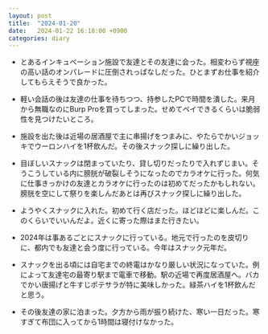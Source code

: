 ```yaml
---
layout: post
title:  "2024-01-20"
date:   2024-01-22 16:18:00 +0900
categories: diary
---
```


- とあるインキュベーション施設で友達とその友達に会った。相変わらず視座の高い話のオンパレードに圧倒されっぱなしだった。ひとまずお仕事を紹介してもらえそうで良かった。

- 軽い会話の後は友達の仕事を待ちつつ、持参したPCで時間を潰した。来月から無職なのにBurp Proを買ってしまった。せめてペイできるくらいは脆弱性を見つけたいところ。

- 施設を出た後は近場の居酒屋で主に串揚げをつまみに、やたらでかいジョッキでウーロンハイを1杯飲んだ。その後スナック探しに繰り出した。

- 目ぼしいスナックは閉まっていたり、貸し切りだったりで入れずじまい。そうこうしている内に膀胱が破裂しそうになったのでカラオケに行った。何気に仕事きっかけの友達とカラオケに行ったのは初めてだったかもしれない。膀胱を空にして祭りを楽しんだあとは再びスナック探しに繰り出した。

- ようやくスナックに入れた。初めて行く店だった。ほどほどに楽しんだ。このくらいでいいんだよ。近くに寄った際はまた行きたい。

- 2024年は事あるごとにスナックに行っている。地元で行ったのを皮切りに、都内でも友達と会う度に行っている。今年はスナック元年だ。

- スナックを出る頃には自宅までの終電はかなり厳しい状況になっていた。例によって友達宅の最寄り駅まで電車で移動。駅の近場で再度居酒屋へ。バカでかい唐揚げと牛すじポテサラが特に美味しかった。緑茶ハイを1杯飲んだと思う。

- その後友達の家に泊まった。夕方から雨が振り続けた、寒い一日だった。寒すぎて布団に入ってから1時間は寝付けなかった。
